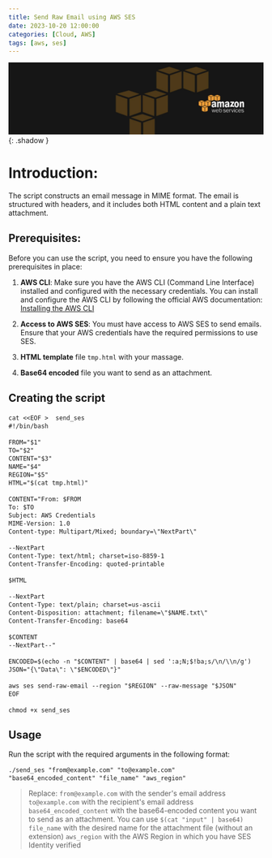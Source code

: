 ```yaml
---
title: Send Raw Email using AWS SES
date: 2023-10-20 12:00:00
categories: [Cloud, AWS]
tags: [aws, ses]
---
```

<script defer data-domain="senad-d.github.io" src="https://plus.seki.ink/js/script.js"></script>
![](https://github.com/senad-d/senad-d.github.io/blob/main/_media/images/backgroun.png?raw=true){: .shadow }

# **Introduction:** 
The script constructs an email message in MIME format. The email is structured with headers, and it includes both HTML content and a plain text attachment.

## **Prerequisites:**

Before you can use the script, you need to ensure you have the following prerequisites in place:

1.  **AWS CLI**: Make sure you have the AWS CLI (Command Line Interface) installed and configured with the necessary credentials. You can install and configure the AWS CLI by following the official AWS documentation: [Installing the AWS CLI](https://docs.aws.amazon.com/cli/latest/userguide/install-cliv2.html)
    
2.  **Access to AWS SES**: You must have access to AWS SES to send emails. Ensure that your AWS credentials have the required permissions to use SES.

3. **HTML template** file `tmp.html` with your massage.

4. **Base64 encoded** file you want to send as an attachment.

## **Creating the script**
```shell
cat <<EOF >  send_ses
#!/bin/bash

FROM="$1"
TO="$2"
CONTENT="$3"
NAME="$4"
REGION="$5"
HTML="$(cat tmp.html)"

CONTENT="From: $FROM
To: $TO
Subject: AWS Credentials
MIME-Version: 1.0
Content-type: Multipart/Mixed; boundary=\"NextPart\"

--NextPart
Content-Type: text/html; charset=iso-8859-1
Content-Transfer-Encoding: quoted-printable

$HTML

--NextPart
Content-Type: text/plain; charset=us-ascii
Content-Disposition: attachment; filename=\"$NAME.txt\"
Content-Transfer-Encoding: base64

$CONTENT
--NextPart--"

ENCODED=$(echo -n "$CONTENT" | base64 | sed ':a;N;$!ba;s/\n/\\n/g')
JSON="{\"Data\": \"$ENCODED\"}"

aws ses send-raw-email --region "$REGION" --raw-message "$JSON"
EOF

chmod +x send_ses
```

## **Usage**

Run the script with the required arguments in the following format:
    
```shell
./send_ses "from@example.com" "to@example.com" "base64_encoded_content" "file_name" "aws_region"
```
   > Replace:
   `from@example.com` with the sender's email address
   `to@example.com` with the recipient's email address
   `base64_encoded_content` with the base64-encoded content you want to send as an attachment. You can use `$(cat "input" | base64)`
   `file_name` with the desired name for the attachment file (without an extension)
   `aws_region` with the AWS Region in which you have SES Identity verified

